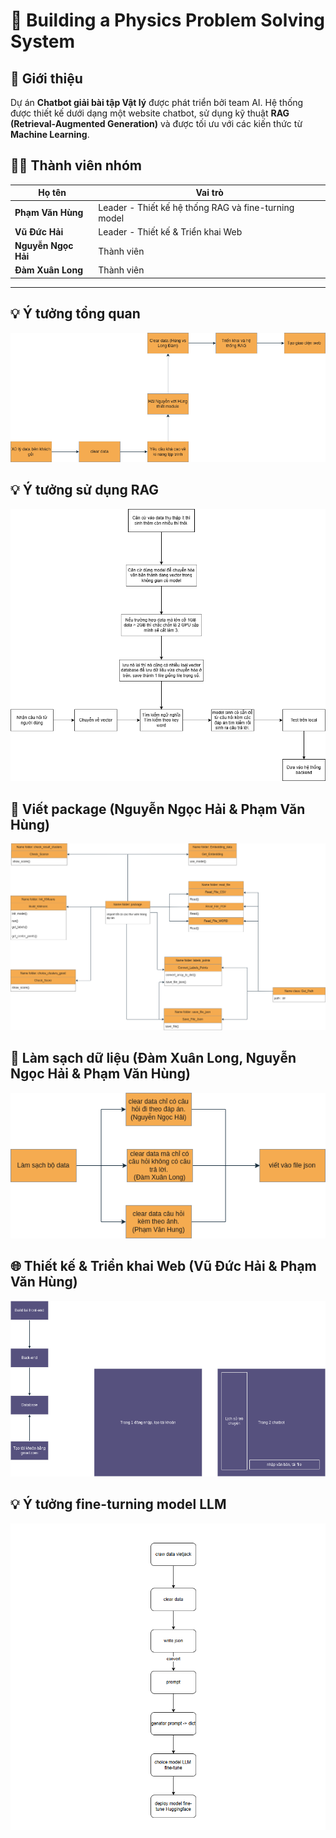 # 📘 Building a Physics Problem Solving System
## 🚀 Giới thiệu  
Dự án **Chatbot giải bài tập Vật lý** được phát triển bởi team AI. Hệ thống được thiết kế dưới dạng một website chatbot, sử dụng kỹ thuật **RAG (Retrieval-Augmented Generation)** và được tối ưu với các kiến thức từ **Machine Learning**.

## 👨‍💻 Thành viên nhóm

| Họ tên             | Vai trò                            |
|--------------------|------------------------------------|
| **Phạm Văn Hùng**  | Leader -    Thiết kế hệ thống RAG và fine-turning model       |
| **Vũ Đức Hải**     | Leader - Thiết kế & Triển khai Web |
| **Nguyễn Ngọc Hải**| Thành viên                         |
| **Đàm Xuân Long**  | Thành viên                         |
---

## 💡 Ý tưởng tổng quan
![ID_Chung](image/ID_Chung.png)

## 💡 Ý tưởng sử dụng RAG
![ID_Chung](image/ID_RAG.png)


## 🧩 Viết package (Nguyễn Ngọc Hải & Phạm Văn Hùng)
![ID_package](image/ID_package.png)

## 🧹 Làm sạch dữ liệu (Đàm Xuân Long, Nguyễn Ngọc Hải & Phạm Văn Hùng)
![Ý tưởng ](image/clear_data.png)

## 🌐 Thiết kế & Triển khai Web (Vũ Đức Hải & Phạm Văn Hùng)
![Thiết kế & Triển khai Web](image/ID_web_desgin.png)

## 💡 Ý tưởng fine-turning model LLM
![Ý tưởng finr-turning](image/genator.png)

